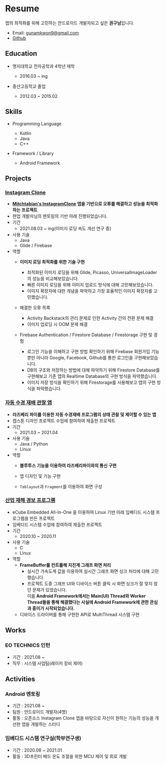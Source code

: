 # Resume

앱의 최적화를 위해 고민하는 안드로이드 개발자되고 싶은 **권구남**입니다.

- Email: <gunamkwon9@gmail.com>
- [Github](https://github.com/gunamkwon)


## Education

- 명지대학교 전자공학과 4학년 재학
  - 2016.03 ~ ing
  
- 중산고등학교 졸업
  - 2012.03 ~ 2015.02

## Skills

- Programming Language
  - Kotlin
  - Java
  - C++
  
- Framework / Library
  - Android Framework

## Projects

### [Instagram Clone](https://github.com/gunamkwon/Mitchtabian_Instagram_Clone)
  - **[Mitchtabian's InstagramClone](https://github.com/mitchtabian/Android-Instagram-Clone) 앱을 기반으로 오류를 해결하고 성능을 최적화하는 프로젝트**
  - 현업 개발자님의 멘토링의 기반 아래 진행되었습니다.
  - 기간
    - 2021.08.03 ~ ing(이미지 로딩 속도 개선 연구 중)
  - 사용 기술
    - Java
    - Glide / Firebase
  - 역할
    - **이미지 로딩 최적화를 위한 기술 구현**
      - 최적화된 이미지 로딩을 위해 Glide, Picasso, UniversalImageLoader 의 성능을 비교해보았습니다.
      - 빠른 이미지 로딩을 위해 이미지 업로드 방식에 대해 고민해보았습니다.
      - 이미지 확장자에 대한 개념을 파악하고 가장 효율적인 이미지 확장자를 고민했습니다. 
    - 해결한 오류 목록
      - Activity Backstack의 관리 문제로 인한 Activity 간의 전환 문제 해결
      - 이미지 업로딩 시 OOM 문제 해결
      
    - Firebase Authentication / Firestore Database / Firestorage 구현 및 경험
      - 로그인 기능을 이해하고 구현 방법 확인하기 위해 Firebase 회원가입 기능뿐만 아니라 Google, Facebook, Github를 통한 로그인을 구현해보았습니다.
      - DB의 구조와 저장하는 방법에 대해 파악하기 위해 Firestore Database를 구현해보고 기존 앱의 Realtime Database의 구현 방식을 파악했습니다.
      - 이미지 저장 방식을 확인하기 위해 Firestorage를 사용해보고 앱의 구현 방식을 파악했습니다.
    
    

### [자동 수경 재배 관찰 앱](https://github.com/gunamkwon/Smart-Hydroponics-System)
  - **라즈베리 파이를 이용한 자동 수경재배 프로그램의 상태 관찰 및 제어할 수 있는 앱**
  - 캡스톤 디자인 프로젝트 수업에 참여하여 제출한 프로젝트
  - 기간
    - 2021.03 ~ 2021.04
  - 사용 기술
    - Java / Python
    - Linux
  - 역할
    - **블루투스 기능을 이용하여 라즈베리파이와의 통신 구현**
      
    - 앱 디자인 및 기능 구현
    - ``Tablayout``과 ``Fragment``를 이용하여 화면 구성
    
### [산업 재해 경보 프로그램](https://github.com/gunamkwon/Embedded_Project)
  - eCube Embedded All-In-One 을 이용하여 Linux 기반 아래 임베디드 시스템 프로그램을 만든 프로젝트
  - 임베디드 시스템 수업에 참여하여 제출한 프로젝트
  - 기간
    - 2020.10 ~ 2020.11
  - 사용 기술
    - C
    - Linux
  - 역할
    - **FrameBuffer를 컨트롤해 지진계 그래프 화면 처리**
      - 실시간 가속도계 값을 이용하여 실시간 그래프 화면 싱크 처리에 대해 고민했습니다.
      - 프로젝트 도중 그래프 UI와 디바이스 버튼 클릭 시 화면 싱크가 잘 맞지 않던 문제가 있었습니다. </br>
      이를 **Android Framework에서는 Main(UI) Thread와 Worker Thread들을 통해 해결했다는 사실에 Android Framework에 관한 관심과 흥미가 시작되었습니다.**
    - 디바이스 드라이버를 통해 구현한 API로 MultiThread 시스템 구현
    
## Works

### EO TECHNICS 인턴
- 기간 : 2021.08 ~
- 직무 : 시스템 사업팀(레이저 장비 제어)



## Activities

### Android 멘토링 
 - 기간 : 2021.08 ~ 
 - 팀원 : 안드로이드 개발자(4명)
 - 활동 : 오픈소스 Instagram Clone 앱을 바탕으로 자신이 원하는 기능의 성능을 개선한 앱을 개발하는 스터디
### 임베디드 시스템 연구실(학부연구생)
 - 기간 : 2020.08 ~ 2021.01
 - 활동 : 3D프린터 베드 온도 조절을 위한 MCU 제어 및 회로 개발

